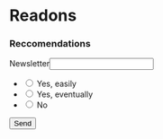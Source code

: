 <H1>Readons</H1>

<H3>Reccomendations</H3>
Newsletter<input type="text"/>
<ul class="list-style-none pl-1">
      <li>
        <label class="text-normal">
          <input type="radio" name="helpfulness-option" value="yes_easily" required="">
          Yes, easily
        </label>
      </li>
      <li>
        <label class="text-normal">
          <input type="radio" name="helpfulness-option" value="yes_eventually" required="">
          Yes, eventually
        </label>
      </li>
      <li>
        <label class="text-normal">
          <input type="radio" name="helpfulness-option" value="no" required="">
          No
        </label>
      </li>
    </ul>
<button type="submit" class="btn btn-blue btn-sm">
      Send
    </button>
